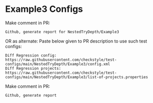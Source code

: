 # Example3 Configs
Make comment in PR:
```
Github, generate report for NestedTryDepth/Example3
```
OR as alternate:
Paste below given to PR description to use such test configs:
```
Diff Regression config: https://raw.githubusercontent.com/checkstyle/test-configs/main/NestedTryDepth/Example3/config.xml
Diff Regression projects: https://raw.githubusercontent.com/checkstyle/test-configs/main/NestedTryDepth/Example3/list-of-projects.properties
```
Make comment in PR:
```
Github, generate report
```
